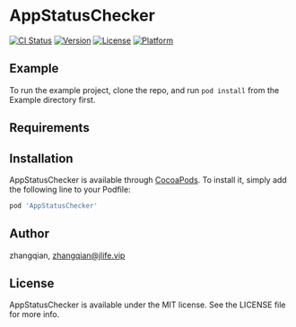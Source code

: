 # AppStatusChecker

[![CI Status](https://img.shields.io/travis/zhangqian/AppStatusChecker.svg?style=flat)](https://travis-ci.org/zhangqian/AppStatusChecker)
[![Version](https://img.shields.io/cocoapods/v/AppStatusChecker.svg?style=flat)](https://cocoapods.org/pods/AppStatusChecker)
[![License](https://img.shields.io/cocoapods/l/AppStatusChecker.svg?style=flat)](https://cocoapods.org/pods/AppStatusChecker)
[![Platform](https://img.shields.io/cocoapods/p/AppStatusChecker.svg?style=flat)](https://cocoapods.org/pods/AppStatusChecker)

## Example

To run the example project, clone the repo, and run `pod install` from the Example directory first.

## Requirements

## Installation

AppStatusChecker is available through [CocoaPods](https://cocoapods.org). To install
it, simply add the following line to your Podfile:

```ruby
pod 'AppStatusChecker'
```

## Author

zhangqian, zhangqian@jlife.vip

## License

AppStatusChecker is available under the MIT license. See the LICENSE file for more info.
